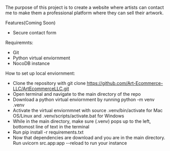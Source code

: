 The purpose of this project is to create a website where artists can contact me to make them a professional platform where they can sell their artwork.


Features(Coming Soon)
* Secure contact form

Requiremnts:
* Git
* Python virtual enviornment
* NocoDB instance

How to set up local enviornment:
* Clone the repository with git clone https://github.com/Art-Ecommerce-LLC/ArtEcommerceLLC.git
* Open terminal and navigate to the main directory of the repo
* Download a python virtual enviornment by running python -m venv .venv
* Activate the virtual enviornmnet with source .venv/bin/activate for Mac OS/Linux and .venv/scripts/activate.bat for Windows
* While in the main directory, make sure (.venv) pops up to the left, bottomost line of text in the terminal
* Run pip install -r requirements.txt
* Now that dependencies are download and you are in the main directory. Run uvicorn src.app:app --reload to run your instance